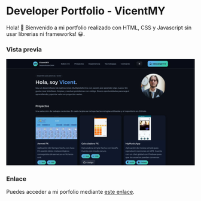 # Developer Portfolio - VicentMY
Hola! 👋
Bienvenido a mi portfolio realizado con HTML, CSS y Javascript sin usar librerias ni frameworks! 😀.

### Vista previa
![porfolio-web](img/porfolio-web.webp)

### Enlace
Puedes acceder a mi porfolio mediante [este enlace](https://vicentmy.github.io/portfolio/).